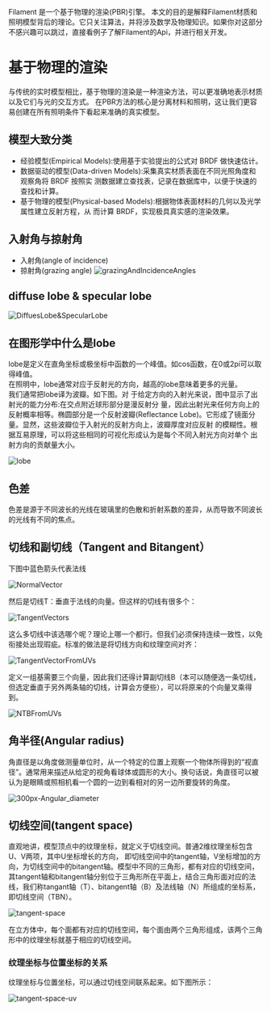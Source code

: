 
Filament 是一个基于物理的渲染(PBR)引擎。
本文的目的是解释Filament材质和照明模型背后的理论。它只关注算法，并将涉及数学及物理知识。如果你对这部分不感兴趣可以跳过，直接看例子了解Filament的Api，并进行相关开发。

# 基于物理的渲染
 与传统的实时模型相比，基于物理的渲染是一种渲染方法，可以更准确地表示材质以及它们与光的交互方式。 在PBR方法的核心是分离材料和照明，这让我们更容易创建在所有照明条件下看起来准确的真实模型。

## 模型大致分类
- 经验模型(Empirical Models):使用基于实验提出的公式对 BRDF 做快速估计。
- 数据驱动的模型(Data-driven Models):采集真实材质表面在不同光照角度和观察角将 BRDF 按照实 测数据建立查找表，记录在数据库中，以便于快速的查找和计算。
- 基于物理的模型(Physical-based Models):根据物体表面材料的几何以及光学属性建立反射方程，从 而计算 BRDF，实现极具真实感的渲染效果。

## 入射角与掠射角
- 入射角(angle of incidence)
- 掠射角(grazing angle)
![grazingAndIncidenceAngles](./assets/basis/grazingAndIncidenceAngles.png)

## diffuse lobe & specular lobe
![DiffuesLobe&SpecularLobe](./assets/basis/DiffuesLobe&SpecularLobe.jpg)

## 在图形学中什么是lobe
lobe是定义在直角坐标或极坐标中函数的一个峰值。如cos函数，在0或2pi可以取得峰值。  
在照明中，lobe通常对应于反射光的方向，越高的lobe意味着更多的光量。  
我们通常把lobe译为波瓣。如下图。对 于给定方向的入射光来说，图中显示了出射光的能力分布:在交点附近球形部分是漫反射分 量，因此出射光来任何方向上的反射概率相等。椭圆部分是一个反射波瓣(Reflectance Lobe)。它形成了镜面分量。显然，这些波瓣位于入射光的反射方向上，波瓣厚度对应反射 的模糊性。根据互易原理，可以将这些相同的可视化形成认为是每个不同入射光方向对单个 出射方向的贡献量大小。

![lobe](./assets/basis/lobe.png)

## 色差
色差是源于不同波长的光线在玻璃里的色散和折射系数的差异，从而导致不同波长的光线有不同的焦点。

## 切线和副切线（Tangent and Bitangent）

下图中蓝色箭头代表法线

![NormalVector](./assets/basis/NormalVector.png)

然后是切线T：垂直于法线的向量。但这样的切线有很多个：

![TangentVectors](./assets/basis/TangentVectors.png)

这么多切线中该选哪个呢？理论上哪一个都行。但我们必须保持连续一致性，以免衔接处出现瑕疵。标准的做法是将切线方向和纹理空间对齐：

![TangentVectorFromUVs](./assets/basis/TangentVectorFromUVs.png)

定义一组基需要三个向量，因此我们还得计算副切线B（本可以随便选一条切线，但选定垂直于另外两条轴的切线，计算会方便些），可以将原来的个向量叉乘得到。

![NTBFromUVs](./assets/basis/NTBFromUVs.png)

## 角半径(Angular radius)
角直径是以角度做测量单位时，从一个特定的位置上观察一个物体所得到的“视直径”。通常用来描述从给定的视角看球体或圆形的大小。换句话说，角直径可以被认为是眼睛或照相机看一个圆的一边到看相对的另一边所要旋转的角度。

![300px-Angular_diameter](./assets/basis/300px-Angular_diameter.jpg)

## 切线空间(tangent space)
直观地讲，模型顶点中的纹理坐标，就定义于切线空间。普通2维纹理坐标包含U、V两项，其中U坐标增长的方向， 即切线空间中的tangent轴，V坐标增加的方向，为切线空间中的bitangent轴。模型中不同的三角形，都有对应的切线空间，其tangent轴和bitangent轴分别位于三角形所在平面上，结合三角形面对应的法线，我们称tangant轴（T）、bitangent轴（B）及法线轴（N）所组成的坐标系，即切线空间（TBN）。

![tangent-space](./assets/basis/tangent-space.png)

在立方体中，每个面都有对应的切线空间，每个面由两个三角形组成，该两个三角形中的纹理坐标就基于相应的切线空间。

### 纹理坐标与位置坐标的关系  
纹理坐标与位置坐标，可以通过切线空间联系起来。如下图所示：

![tangent-space-uv](./assets/basis/tangent-space-uv.png)
